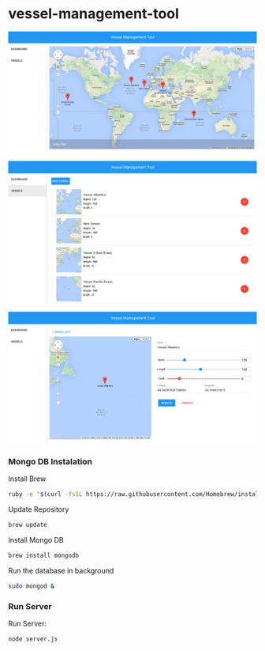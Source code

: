 # vessel-management-tool


![Dashboard](https://raw.githubusercontent.com/AngelR84/vessel-management-tool/master/images/dashboard.png)

![Vessel List](https://raw.githubusercontent.com/AngelR84/vessel-management-tool/master/images/list.png)

![Vessel Edit](https://raw.githubusercontent.com/AngelR84/vessel-management-tool/master/images/item.png)


### Mongo DB Instalation

Install Brew
```bash
ruby -e "$(curl -fsSL https://raw.githubusercontent.com/Homebrew/install/master/install)"
```
Update Repository
```bash
brew update
```
Install Mongo DB
```bash
brew install mongodb
```
Run the database in background
```bash
sudo mongod &
```

### Run Server

Run Server:
```bash
node server.js
```
